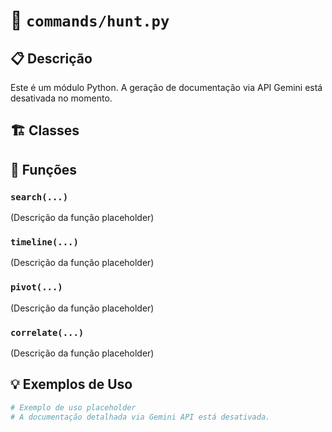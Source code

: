 # 📄 `commands/hunt.py`

## 📋 Descrição
Este é um módulo Python. A geração de documentação via API Gemini está desativada no momento.

## 🏗️ Classes


## 🔧 Funções
### `search(...)`
(Descrição da função placeholder)
### `timeline(...)`
(Descrição da função placeholder)
### `pivot(...)`
(Descrição da função placeholder)
### `correlate(...)`
(Descrição da função placeholder)

## 💡 Exemplos de Uso
```python
# Exemplo de uso placeholder
# A documentação detalhada via Gemini API está desativada.
```
